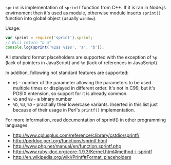 `sprint` is implementation of `sprintf` function from C++. If it is ran in
Node.js envirnoment then it's used as module, otherwise module inserts
`sprint()` function into global object (usually `window`).

Usage:

```javascript
var sprint = require('sprint').sprint;
// Will return "b a"
console.log(sprint('%2$s %1$s', 'a', 'b'));
```

All standard format placeholders are supported with the exception of `%p`
(lack of pointers in JavaScript) and `%n` (lack of references in JavaScript).

In addition, following not standard features are supported:

* `n$` - number of the parameter allowing the parameters to be used multiple
  times or displayed in different order. It's not in C99, but it's POSIX
  entension, so support for it is already common.
* `%b` and `%B` - a binary number
* `%D`, `%U`, `%O` - practially their lowercase variants. Inserted in this
  list just because of their usage in Perl's `printf()` implementation.

For more information, read documentation of sprintf() in other programming
languages.

* http://www.cplusplus.com/reference/clibrary/cstdio/sprintf/
* http://perldoc.perl.org/functions/sprintf.html
* http://www.php.net/manual/en/function.sprintf.php
* http://www.ruby-doc.org/core-1.9.3/Kernel.html#method-i-sprintf
* http://en.wikipedia.org/wiki/Printf#Format_placeholders

